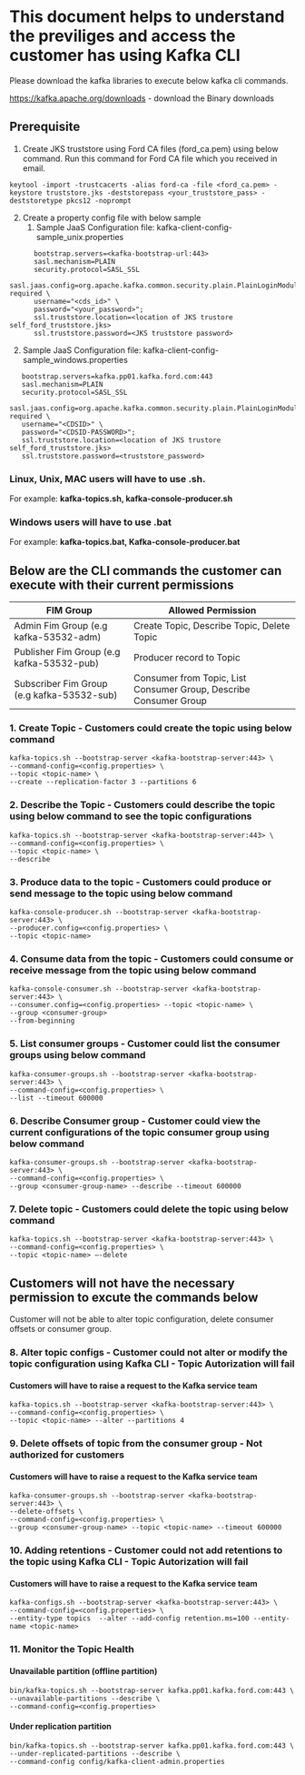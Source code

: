 # This document helps to understand the previliges and access the customer has using Kafka CLI

Please download the kafka libraries to execute below kafka cli commands.

https://kafka.apache.org/downloads - download the Binary downloads

## Prerequisite 
1. Create JKS truststore using Ford CA files (ford_ca.pem) using below command. Run this command for Ford CA file which you received in email.

```shell
keytool -import -trustcacerts -alias ford-ca -file <ford_ca.pem> -keystore truststore.jks -deststorepass <your_truststore_pass> -deststoretype pkcs12 -noprompt 
```
    
2. Create a property config file with below sample 
   1. Sample JaaS Configuration file: kafka-client-config-sample_unix.properties
```properties
      bootstrap.servers=<kafka-bootstrap-url:443>
      sasl.mechanism=PLAIN
      security.protocol=SASL_SSL
      sasl.jaas.config=org.apache.kafka.common.security.plain.PlainLoginModule required \
      username="<cds_id>" \
      password="<your_password>";
      ssl.truststore.location=<location of JKS trustore self_ford_truststore.jks>
      ssl.truststore.password=<JKS truststore password>
```


   2. Sample JaaS Configuration file: kafka-client-config-sample_windows.properties
```properties
   bootstrap.servers=kafka.pp01.kafka.ford.com:443
   sasl.mechanism=PLAIN
   security.protocol=SASL_SSL
   sasl.jaas.config=org.apache.kafka.common.security.plain.PlainLoginModule required \
   username="<CDSID>" \
   password="<CDSID-PASSWORD>";
   ssl.truststore.location=<location of JKS trustore self_ford_truststore.jks>
   ssl.truststore.password=<truststore_password>
```

### Linux, Unix, MAC users will have to use .sh. 
For example: **kafka-topics.sh, kafka-console-producer.sh**


### Windows users will have to use .bat  
For example: **kafka-topics.bat, Kafka-console-producer.bat**


## Below are the CLI commands the customer can execute with their current permissions

| FIM Group | Allowed Permission |
|-----------|--------------------|
|Admin Fim Group (e.g kafka-53532-adm)| Create Topic, Describe Topic, Delete Topic|
|Publisher Fim Group (e.g kafka-53532-pub)| Producer record to Topic|
|Subscriber Fim Group (e.g kafka-53532-sub)| Consumer from Topic, List Consumer Group, Describe Consumer Group|


### 1. Create Topic - Customers could create the topic using below command

````shell
kafka-topics.sh --bootstrap-server <kafka-bootstrap-server:443> \
--command-config=<config.properties> \
--topic <topic-name> \
--create --replication-factor 3 --partitions 6
````

### 2. Describe the Topic - Customers could describe the topic using below command to see the topic configurations

````shell
kafka-topics.sh --bootstrap-server <kafka-bootstrap-server:443> \
--command-config=<config.properties> \
--topic <topic-name> \
--describe
````

### 3. Produce data to the topic - Customers could produce or send message to the topic using below command

````shell
kafka-console-producer.sh --bootstrap-server <kafka-bootstrap-server:443> \
--producer.config=<config.properties> \
--topic <topic-name>
````

### 4. Consume data from the topic - Customers could consume or receive  message from the topic using below command

````shell
kafka-console-consumer.sh --bootstrap-server <kafka-bootstrap-server:443> \
--consumer.config=<config.properties> --topic <topic-name> \
--group <consumer-group>
--from-beginning
````

### 5. List consumer groups - Customer could list the consumer groups using below command

````shell
kafka-consumer-groups.sh --bootstrap-server <kafka-bootstrap-server:443> \
--command-config=<config.properties> \
--list --timeout 600000
````


### 6.	Describe Consumer group - Customer could view the current configurations of the topic consumer group using below command

````shell
kafka-consumer-groups.sh --bootstrap-server <kafka-bootstrap-server:443> \
--command-config=<config.properties> \
--group <consumer-group-name> --describe --timeout 600000
````

### 7.	Delete topic - Customers could delete the topic using below command

````shell
kafka-topics.sh --bootstrap-server <kafka-bootstrap-server:443> \
--command-config=<config.properties> \
--topic <topic-name> –-delete
````

## Customers will not have the necessary permission to excute the commands below

Customer will not be able to alter topic configuration, delete consumer offsets or consumer group.

### 8.	Alter topic configs - Customer could not alter or modify the topic configuration using Kafka CLI - Topic Autorization will fail

#### Customers will have to raise a request to the Kafka service team

````shell
kafka-topics.sh --bootstrap-server <kafka-bootstrap-server:443> \
--command-config=<config.properties> \
--topic <topic-name> --alter --partitions 4
````

### 9.	Delete offsets of topic from the consumer group - Not authorized for customers

#### Customers will have to raise a request to the Kafka service team

````shell
kafka-consumer-groups.sh --bootstrap-server <kafka-bootstrap-server:443> \
--delete-offsets \
--command-config=<config.properties> \
--group <consumer-group-name> --topic <topic-name> --timeout 600000
````

### 10. Adding retentions - Customer could not add retentions to the topic using Kafka CLI - Topic Autorization will fail

#### Customers will have to raise a request to the Kafka service team

````shell
kafka-configs.sh --bootstrap-server <kafka-bootstrap-server:443> \
--command-config=<config.properties> \
--entity-type topics  --alter --add-config retention.ms=100 --entity-name <topic-name>
````

### 11. Monitor the Topic Health

#### Unavailable partition (offline partition)
```shell
bin/kafka-topics.sh --bootstrap-server kafka.pp01.kafka.ford.com:443 \
--unavailable-partitions --describe \
--command-config=<config.properties>
```

#### Under replication partition
````shell
bin/kafka-topics.sh --bootstrap-server kafka.pp01.kafka.ford.com:443 \
--under-replicated-partitions --describe \
--command-config config/kafka-client-admin.properties
````

